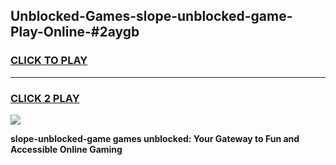 
## Unblocked-Games-slope-unblocked-game-Play-Online-#2aygb
<h3>
<a href="https://premium.freeplayer.one?title=slope-unblocked-game&ref=24F">CLICK TO PLAY</a></h3>
<hr>

<h3>
<a href="https://premium.freeplayer.one?title=slope-unblocked-game&ref=24F">CLICK 2 PLAY</a>
  
</h3>

<a href="https://premium.freeplayer.one?title=slope-unblocked-game&ref=24F/"><img src="https://clearcache.store/games.png"></a>


**slope-unblocked-game games unblocked: Your Gateway to Fun and Accessible Online Gaming**
